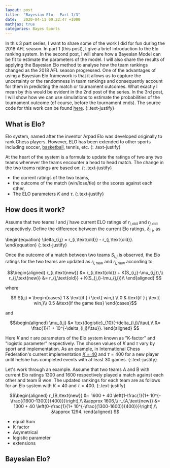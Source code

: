 ```yaml
---
layout: post
title:  "Bayesian Elo - Part 1/3"
date:   2020-04-11 09:22:47 +1000
mathjax: true
categories: Bayes Sports
---
```


In this 3 part series, I want to share some of the work I did for fun during the 2018 AFL season. In part 1 (this post), I  give a brief introduction to the Elo ranking system.  In the second post, I will share how a Bayesian Model can be fit to estimate the parameters of the model. I will also share the results of applying the Bayesian Elo method to analyse how the team rankings changed as the 2018 AFL season progressed. One of the advantages of using a Bayesian Elo framework is that it allows us to capture the uncertainty or the randomness in team rankings and consequently account for them in predicting the match or tournament outcomes. What exactly I mean by this would be evident in the 2nd post of the series. In the 3rd post, I will show how we can use simulations to estimate the probabilities of the tournament outcome (of course, before the tournament ends). The source code for this work can be found [here](https://github.com/sachinthak/afl_prediction).
{:.text-justify}

## What is Elo?

Elo system, named after the inventor Arpad Elo was developed originally to rank Chess players. However, ELO has been extended to other sports including soccer, [basketball](https://fivethirtyeight.com/features/how-we-calculate-nba-elo-ratings/), tennis, etc.
{: .text-justify}

At the heart of the system is a formula to update the ratings of two any two teams whenever the teams encounter a head to head match. The change in the two teams ratings are based on:
{: .text-justify}
- the current ratings of the two teams,
- the outcome of the match (win/lose/tie) or the scores against each other,
- The ELO parameters $K$ and $\tau$.
{:.text-justify}

## How does it work?

Assume that two teams $i$ and $j$ have current ELO ratings of $r_{i,\text{old}}$ and $r_{j,\text{old}}$ respectively. Define the difference between the current Elo ratings, $\delta_{i,j}$, as

\begin{equation}
\delta_{i,j} = r_{i,\text{old}} - r_{j,\text{old}}.
\end{equation}
{:.text-justify}

Once the outcome of a match between  two teams $S_{i,j}$ is  observed, the Elo ratings for the two teams are updated as $r_{i,\text{new}}$ and $r_{j,\text{new}}$
according to

$$\begin{aligned}
  r_{i,\text{new}} &= r_{i,\text{old}} + K(S_{i,j}-\mu_{i,j}),\\
  r_{j,\text{new}} &= r_{j,\text{old}} + K(S_{j,i}-\mu_{j,i})\\
\end{aligned}
$$

where

$$
 S(i,j) =
  \begin{cases}
   1 & \text{if } i \text{ win,} \\
   0       & \text{if } j  \text{  win,}\\
   0.5 &\text{if the game ties}
  \end{cases}$$

and

$$\begin{aligned}
  \mu_{i,j}  &= \text{logistic}_{10}(-\delta_{i,j}/\tau),\\
  &= \frac{1}{1 + 10^{-\delta_{i,j}/\tau}}.
  \end{aligned}
$$

Here $K$ and $\tau$ are parameters of the Elo system known as "K-factor" and "logistic parameter" respectively. The chosen values of $K$ and $\tau$ vary by sport and implementation. As an example, in International Chess Federation's current implementation [$K = 40$](https://ratings.fide.com/calc.phtml?page=change)  and $\tau = 400$ for a new player until he/she has completed events with at least 30 games.
{:.text-justify}

Let's work through an example.
Assume that two teams A and B with current Elo ratings 1300 and 1600 respectively played a match against each other and team B won. The updated rankings for each team are as follows for an Elo system with $K = 40$ and $\tau = 400$.
{:.text-justify}

$$\begin{aligned}
  r_{B,\text{new}}  &=  1600 + 40 \left(1-\frac{1}{1+ 10^{-\frac{(1600-1300)}{400}}}\right),\\
                    &\approx 1606,\\
  r_{A,\text{new}}  &=  1300 + 40 \left(0-\frac{1}{1+ 10^{-\frac{(1300-1600)}{400}}}\right),\\
                                      &\approx 1294.                    
  \end{aligned}
$$


- equal Sum
- K factor
- Asymetrical
- logistic parameter
- extensions




## Bayesian Elo?
